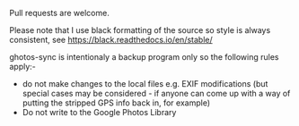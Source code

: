 Pull requests are welcome.

Please note that I use black formatting of the source so style is always consistent, see https://black.readthedocs.io/en/stable/

ghotos-sync is intentionaly a backup program only so the following rules apply:-

- do not make changes to the local files e.g. EXIF modifications
(but special cases may be considered - if anyone can come up with a way of putting the stripped GPS info back in, for example)
- Do not write to the Google Photos Library

